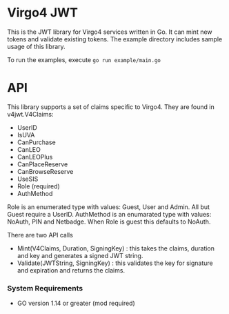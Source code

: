 # Virgo4 JWT

This is the JWT library for Virgo4 services written in Go. It can mint new tokens 
and validate existing tokens. The example directory includes sample usage of 
this library.

To run the examples, execute ```go run example/main.go```

# API

This library supports a set of claims specific to Virgo4. They are found in v4jwt.V4Claims:

* UserID 
* IsUVA  
* CanPurchase
* CanLEO
* CanLEOPlus
* CanPlaceReserve 
* CanBrowseReserve 
* UseSIS 
* Role (required)
* AuthMethod

Role is an enumerated type with values: Guest, User and Admin. All but Guest require a UserID.
AuthMethod is an enumarated type with values: NoAuth, PIN and Netbadge. When Role is guest this defaults to NoAuth.

There are two API calls

* Mint(V4Claims, Duration, SigningKey) : this takes the claims, duration and key and generates a signed JWT string.
* Validate(JWTString, SigningKey) : this validates the key for signature and expiration and returns the claims.


### System Requirements
* GO version 1.14 or greater (mod required)